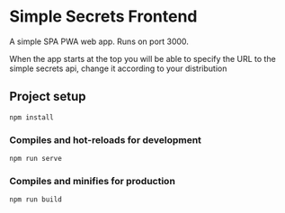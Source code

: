 # Simple Secrets Frontend

A simple SPA PWA web app. Runs on port 3000.

When the app starts at the top you will be able to specify the URL to the simple secrets api, change it according to your distribution

## Project setup
```
npm install
```

### Compiles and hot-reloads for development
```
npm run serve
```

### Compiles and minifies for production
```
npm run build
```

